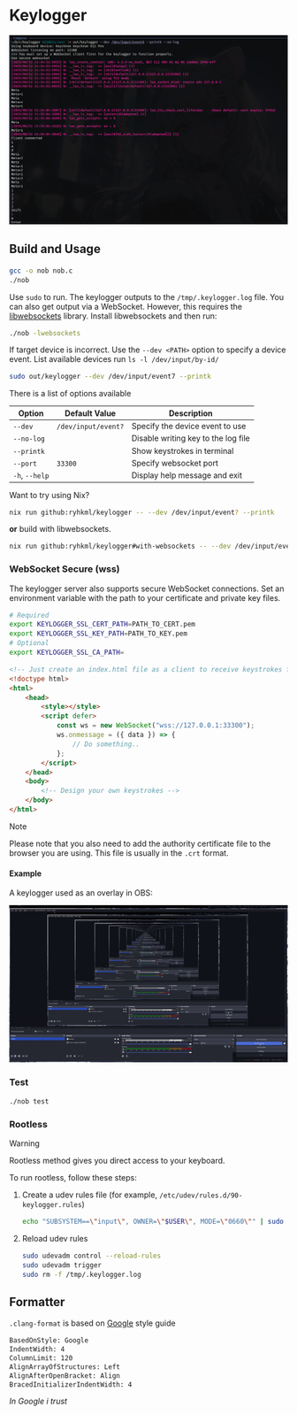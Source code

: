 # Keylogger

![Keylogger screenshot](./sample.png)

## Build and Usage

```sh
gcc -o nob nob.c
./nob
```

Use `sudo` to run. The keylogger outputs to the `/tmp/.keylogger.log` file. You can also get output via a WebSocket. However, this requires the [libwebsockets](https://libwebsockets.org) library. Install libwebsockets and then run:

```sh
./nob -lwebsockets
```

If target device is incorrect. Use the `--dev <PATH>` option to specify a device event. List available devices run `ls -l /dev/input/by-id/`

```sh
sudo out/keylogger --dev /dev/input/event7 --printk
```

There is a list of options available

| Option         | Default Value       | Description                         |
| -------------- | ------------------- | ----------------------------------- |
| `--dev`        | `/dev/input/event?` | Specify the device event to use     |
| `--no-log`     |                     | Disable writing key to the log file |
| `--printk`     |                     | Show keystrokes in terminal         |
| `--port`       | `33300`             | Specify websocket port              |
| `-h`, `--help` |                     | Display help message and exit       |

Want to try using Nix?

```sh
nix run github:ryhkml/keylogger -- --dev /dev/input/event? --printk
```

**or** build with libwebsockets.

```sh
nix run github:ryhkml/keylogger#with-websockets -- --dev /dev/input/event?
```

### WebSocket Secure (wss)

The keylogger server also supports secure WebSocket connections. Set an environment variable with the path to your certificate and private key files.

```sh
# Required
export KEYLOGGER_SSL_CERT_PATH=PATH_TO_CERT.pem
export KEYLOGGER_SSL_KEY_PATH=PATH_TO_KEY.pem
# Optional
export KEYLOGGER_SSL_CA_PATH=
```

```html
<!-- Just create an index.html file as a client to receive keystrokes from the server -->
<!doctype html>
<html>
    <head>
        <style></style>
        <script defer>
            const ws = new WebSocket("wss://127.0.0.1:33300");
            ws.onmessage = ({ data }) => {
                // Do something..
            };
        </script>
    </head>
    <body>
        <!-- Design your own keystrokes -->
    </body>
</html>
```

> [!NOTE]
>
> Please note that you also need to add the authority certificate file to the browser you are using.
> This file is usually in the `.crt` format.

#### Example

A keylogger used as an overlay in OBS:

![Keylogger overlay OBS](./sample-obs-overlay.gif)

### Test

```sh
./nob test
```

### Rootless

> [!WARNING]
>
> Rootless method gives you direct access to your keyboard.

To run rootless, follow these steps:

1. Create a udev rules file (for example, `/etc/udev/rules.d/90-keylogger.rules`)

    ```sh
    echo "SUBSYSTEM==\"input\", OWNER=\"$USER\", MODE=\"0660\"" | sudo tee /etc/udev/rules.d/90-keylogger.rules > /dev/null
    ```

1. Reload udev rules
    ```sh
    sudo udevadm control --reload-rules
    sudo udevadm trigger
    sudo rm -f /tmp/.keylogger.log
    ```

## Formatter

`.clang-format` is based on [Google](https://google.github.io/styleguide/cppguide.html) style guide

```
BasedOnStyle: Google
IndentWidth: 4
ColumnLimit: 120
AlignArrayOfStructures: Left
AlignAfterOpenBracket: Align
BracedInitializerIndentWidth: 4
```

_In Google i trust_
